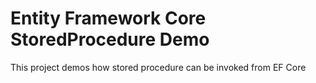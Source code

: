 # Entity Framework Core StoredProcedure Demo

This project demos how stored procedure can be invoked from EF Core

